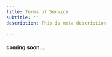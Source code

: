 ```yaml
---
title: Terms of Service
subtitle: ''
description: This is meta description

---
```

#### coming soon...